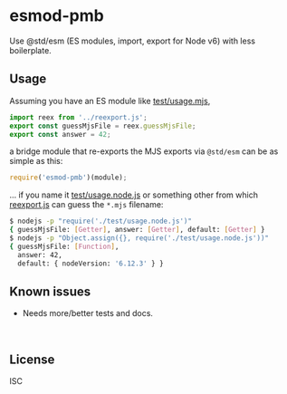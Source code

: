 ﻿
<!--#echo json="package.json" key="name" underline="=" -->
esmod-pmb
=========
<!--/#echo -->

<!--#echo json="package.json" key="description" -->
Use @std/esm (ES modules, import, export for Node v6) with less boilerplate.
<!--/#echo -->


Usage
-----

Assuming you have an ES module like [test/usage.mjs](test/usage.mjs),

<!--#include file="test/usage.mjs" code="javascript" -->
<!--#verbatim lncnt="5" -->
```javascript
import reex from '../reexport.js';
export const guessMjsFile = reex.guessMjsFile;
export const answer = 42;
```
<!--/include-->

a bridge module that re-exports the MJS exports via `@std/esm`
can be as simple as this:

<!--#include file="test/usage.node.js" code="javascript" -->
<!--#verbatim lncnt="3" -->
```javascript
require('esmod-pmb')(module);
```
<!--/include-->

… if you name it [test/usage.node.js](test/usage.node.js)
or something other from which [reexport.js](reexport.js)
can guess the `*.mjs` filename:

```bash
$ nodejs -p "require('./test/usage.node.js')"
{ guessMjsFile: [Getter], answer: [Getter], default: [Getter] }
$ nodejs -p "Object.assign({}, require('./test/usage.node.js'))"
{ guessMjsFile: [Function],
  answer: 42,
  default: { nodeVersion: '6.12.3' } }
```





<!--#toc stop="scan" -->



Known issues
------------

* Needs more/better tests and docs.




&nbsp;


License
-------
<!--#echo json="package.json" key=".license" -->
ISC
<!--/#echo -->
